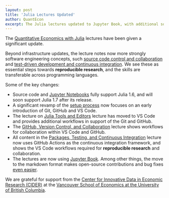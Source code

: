 ```yaml
---
layout: post
title: 'Julia Lectures Updated'
author: QuantEcon
excerpt: The Julia lectures updated to Jupyter Book, with additional software engineering content
---
```


The [Quantitative Economics with Julia](https://julia.quantecon.org/) lectures have been given a significant update.

Beyond infrastructure updates, the lecture notes now more strongly software engineering concepts, such [source code control and collaboration](https://julia.quantecon.org/software_engineering/version_control.html) and [test-driven development and continuous integration](https://julia.quantecon.org/software_engineering/testing.html).  We see these as essential steps towards **reproducible research**, and the skills are transferable across programming languages.

Some of the key changes:

- Source code and [Jupyter Notebooks](https://github.com/QuantEcon/lecture-julia.notebooks) fully support Julia 1.6, and will soon support Julia 1.7 after its release.
- A significant revamp of the [setup process](https://julia.quantecon.org/getting_started_julia/getting_started.html) now focuses on an early introduction of Git, GitHub and VS Code.
- The lecture on [Julia Tools and Editors](https://julia.quantecon.org/software_engineering/tools_editors.html) lecture has moved to VS Code and provides additional workflows in support of the Git and GitHub.
- The [GitHub, Version Control, and Collaboration](https://julia.quantecon.org/software_engineering/version_control.html) lecture shows workflows for collaboration within VS Code and GitHub.
- All content in the [Packages, Testing, and Continuous Integration](https://julia.quantecon.org/software_engineering/testing.html) lecture now uses GitHub Actions as the continuous integration framework, and shows the VS Code workflows required for **reproducible research** and collaboration.
- The lectures are now  using [Jupyter Book](https://jupyterbook.org/).  Among other things, the move to the markdown format makes open-source contributions and bug fixes [even easier](https://github.com/QuantEcon/lecture-julia.myst#local-development).

We are grateful for support from the [Center for Innovative Data in Economic Research (CIDER)](https://economics.ubc.ca/cider/research-activity/#:~:text=The%20Centre%20for%20Innovative%20Data,on%20economics%20and%20related%20fields.) at the [Vancouver School of Economics at the University of British Columbia](https://economics.ubc.ca/).